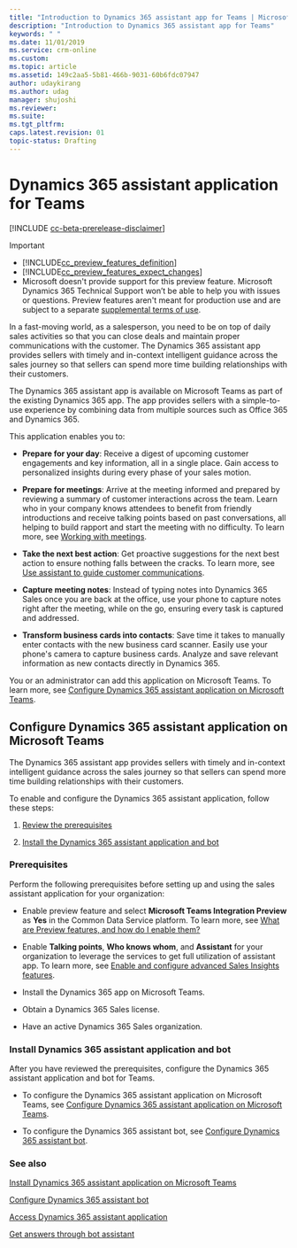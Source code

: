 ```yaml
---
title: "Introduction to Dynamics 365 assistant app for Teams | MicrosoftDocs"
description: "Introduction to Dynamics 365 assistant app for Teams"
keywords: " "
ms.date: 11/01/2019
ms.service: crm-online
ms.custom: 
ms.topic: article
ms.assetid: 149c2aa5-5b81-466b-9031-60b6fdc07947
author: udaykirang
ms.author: udag
manager: shujoshi
ms.reviewer: 
ms.suite: 
ms.tgt_pltfrm: 
caps.latest.revision: 01
topic-status: Drafting
---
```


# Dynamics 365 assistant application for Teams


[!INCLUDE [cc-beta-prerelease-disclaimer](../includes/cc-beta-prerelease-disclaimer.md)]

> [!IMPORTANT]
> - [!INCLUDE[cc_preview_features_definition](../includes/cc-preview-features-definition.md)]  
> - [!INCLUDE[cc_preview_features_expect_changes](../includes/cc-preview-features-expect-changes.md)]
> - Microsoft doesn't provide support for this preview feature. Microsoft Dynamics 365 Technical Support won’t be able to help you with issues or questions. Preview features aren't meant for production use and are subject to a separate [supplemental terms of use](https://go.microsoft.com/fwlink/p/?linkid=870960).

In a fast-moving world, as a salesperson, you need to be on top of daily sales activities so that you can close deals and maintain proper communications with the customer. The Dynamics 365 assistant app provides sellers with timely and in-context intelligent guidance across the sales journey so that sellers can spend more time building relationships with their customers.

The Dynamics 365 assistant app is available on Microsoft Teams as part of the existing Dynamics 365 app. The app provides sellers with a simple-to-use experience by combining data from multiple sources such as Office 365 and Dynamics 365.

This application enables you to:

-	**Prepare for your day**: Receive a digest of upcoming customer engagements and key information, all in a single place. Gain access to personalized insights during every phase of your sales motion.

-	**Prepare for meetings**: Arrive at the meeting informed and prepared by reviewing a summary of customer interactions across the team. Learn who in your company knows attendees to benefit from friendly introductions and receive talking points based on past conversations, all helping to build rapport and start the meeting with no difficulty. To learn more, see [Working with meetings](working-with-meetings-teams.md).

-	**Take the next best action**: Get proactive suggestions for the next best action to ensure nothing falls between the cracks. To learn more, see [Use assistant to guide customer communications](assistant.md).

-	**Capture meeting notes**: Instead of typing notes into Dynamics 365 Sales once you are back at the office, use your phone to capture notes right after the meeting, while on the go, ensuring every task is captured and addressed.

-	**Transform business cards into contacts**: Save time it takes to manually enter contacts with the new business card scanner. Easily use your phone's camera to capture business cards. Analyze and save relevant information as new contacts directly in Dynamics 365.

You or an administrator can add this application on Microsoft Teams. To learn more, see [Configure Dynamics 365 assistant application on Microsoft Teams](#configure-dynamics-365-assistant-application-on-microsoft-teams).

## Configure Dynamics 365 assistant application on Microsoft Teams

The Dynamics 365 assistant app provides sellers with timely and in-context intelligent guidance across the sales journey so that sellers can spend more time building relationships with their customers.

To enable and configure the Dynamics 365 assistant application, follow these steps:

1. [Review the prerequisites](#prerequisites)

2. [Install the Dynamics 365 assistant application and bot](#install-dynamics-365-assistant-application-and-bot)

### Prerequisites

Perform the following prerequisites before setting up and using the sales assistant application for your organization:

- Enable preview feature and select **Microsoft Teams Integration Preview** as **Yes** in the Common Data Service platform. To learn more, see [What are Preview features, and how do I enable them?](/power-platform/admin/what-are-preview-features-how-do-i-enable-them#how-do-i-enable-a-preview-feature)

- Enable **Talking points**, **Who knows whom**, and **Assistant** for your organization to leverage the services to get full utilization of assistant app. To learn more, see [Enable and configure advanced Sales Insights features](intro-admin-guide-sales-insights.md#enable-and-configure-advanced-sales-insights-features).

- Install the Dynamics 365 app on Microsoft Teams.

- Obtain a Dynamics 365 Sales license.

- Have an active Dynamics 365 Sales organization.

### Install Dynamics 365 assistant application and bot

After you have reviewed the prerequisites, configure the Dynamics 365 assistant application and bot for Teams.

- To configure the Dynamics 365 assistant application on Microsoft Teams, see [Configure Dynamics 365 assistant application on Microsoft Teams](install-assistant-application-microsoft-teams.md).

- To configure the Dynamics 365 assistant bot, see [Configure Dynamics 365 assistant bot](configure-dynamics-365-bot.md).

### See also

[Install Dynamics 365 assistant application on Microsoft Teams](install-assistant-application-microsoft-teams.md)

[Configure Dynamics 365 assistant bot](configure-dynamics-365-bot.md)

[Access Dynamics 365 assistant application](access-assistant-application-teams.md)

[Get answers through bot assistant](use-bot-assistant.md)